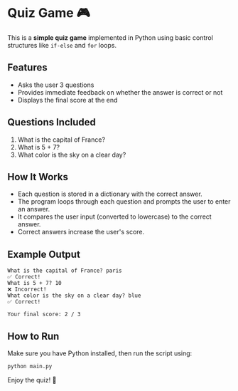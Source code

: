 # Quiz Game 🎮

This is a **simple quiz game** implemented in Python using basic control structures like `if-else` and `for` loops.

## Features
- Asks the user 3 questions
- Provides immediate feedback on whether the answer is correct or not
- Displays the final score at the end

## Questions Included
1. What is the capital of France?
2. What is 5 + 7?
3. What color is the sky on a clear day?

## How It Works
- Each question is stored in a dictionary with the correct answer.
- The program loops through each question and prompts the user to enter an answer.
- It compares the user input (converted to lowercase) to the correct answer.
- Correct answers increase the user's score.

## Example Output
```
What is the capital of France? paris
✅ Correct!
What is 5 + 7? 10
❌ Incorrect!
What color is the sky on a clear day? blue
✅ Correct!

Your final score: 2 / 3
```

## How to Run
Make sure you have Python installed, then run the script using:
```bash
python main.py
```

Enjoy the quiz! 🎉
